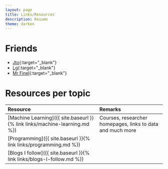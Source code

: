 ```yaml
---
layout: page
title: Links/Resources
description: Resume
theme: darken
---
```


# Friends

* [Jto](https://jtourvieille.github.io/){:target="_blank"} 
* [Lg](http://www.lgmorand.com/){:target="_blank"}
* [Mr Finel](http://www.macreiben.net/){:target="_blank"}

# Resources per topic

|Resource| Remarks |
|:--|:--|
|[Machine Learning]({{ site.baseurl }}{% link links/machine-learning.md %})|Courses, researcher homepages, links to data and much more|
|[Programming]({{ site.baseurl }}{% link links/programming.md %})||
|[Blogs I follow]({{ site.baseurl }}{% link links/blogs-I-follow.md %})||

